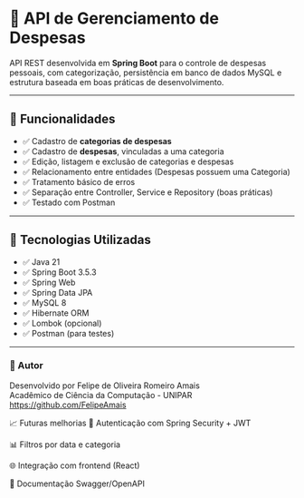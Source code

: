 # 💸 API de Gerenciamento de Despesas

API REST desenvolvida em **Spring Boot** para o controle de despesas pessoais, com categorização, persistência em banco de dados MySQL e estrutura baseada em boas práticas de desenvolvimento.

---

## 📌 Funcionalidades

- ✅ Cadastro de **categorias de despesas**
- ✅ Cadastro de **despesas**, vinculadas a uma categoria
- ✅ Edição, listagem e exclusão de categorias e despesas
- ✅ Relacionamento entre entidades (Despesas possuem uma Categoria)
- ✅ Tratamento básico de erros
- ✅ Separação entre Controller, Service e Repository (boas práticas)
- ✅ Testado com Postman

---

## 🧱 Tecnologias Utilizadas

- ✅ Java 21
- ✅ Spring Boot 3.5.3
- ✅ Spring Web
- ✅ Spring Data JPA
- ✅ MySQL 8
- ✅ Hibernate ORM
- ✅ Lombok (opcional)
- ✅ Postman (para testes)

---

### 📌 Autor  
Desenvolvido por Felipe de Oliveira Romeiro Amais  
Acadêmico de Ciência da Computação - UNIPAR  
https://github.com/FelipeAmais

📈 Futuras melhorias
🔐 Autenticação com Spring Security + JWT

📊 Filtros por data e categoria

🌐 Integração com frontend (React)

📄 Documentação Swagger/OpenAPI

